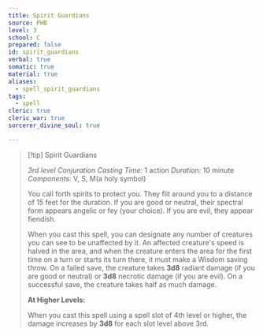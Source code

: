 ```yaml
---
title: Spirit Guardians
source: PHB
level: 3
school: C
prepared: false
id: spirit_guardians
verbal: true
somatic: true
material: true
aliases:
  - spell_spirit_guardians
tags:
  - spell
cleric: true
cleric_war: true
sorcerer_divine_soul: true

---
```

>[!tip] Spirit Guardians
>
> *3rd level Conjuration*
> *Casting Time:* 1 action
> *Duration:* 10 minute
> *Components:* V, S, M(a holy symbol)
>
>You call forth spirits to protect you. They flit around you to a distance of 15 feet for the duration. If you are good or neutral, their spectral form appears angelic or fey (your choice). If you are evil, they appear fiendish.
>
>When you cast this spell, you can designate any number of creatures you can see to be unaffected by it. An affected creature's speed is halved in the area, and when the creature enters the area for the first time on a turn or starts its turn there, it must make a Wisdom saving throw. On a failed save, the creature takes **3d8** radiant damage (if you are good or neutral) or **3d8** necrotic damage (if you are evil). On a successful save, the creature takes half as much damage.
>
>**At Higher Levels:**
>
>When you cast this spell using a spell slot of 4th level or higher, the damage increases by **3d8** for each slot level above 3rd.
>

